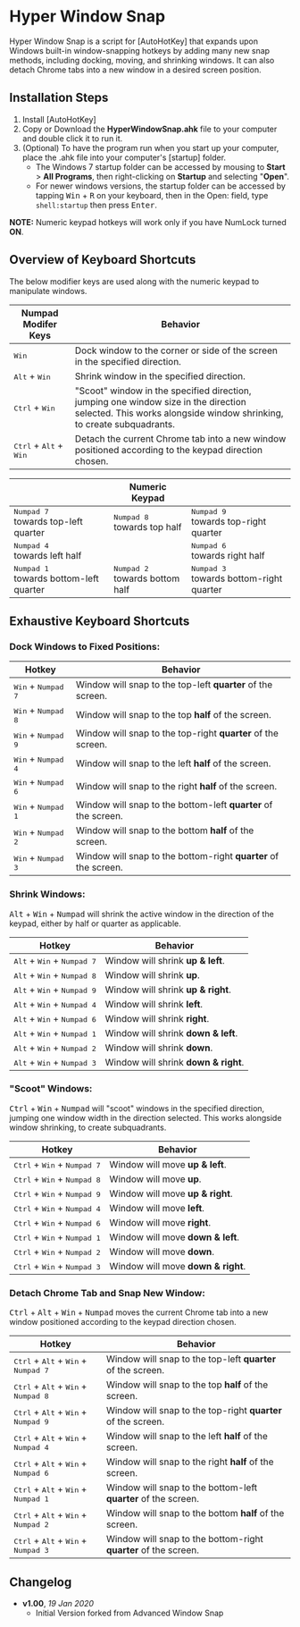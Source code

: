 # Hyper Window Snap

Hyper Window Snap is a script for [AutoHotKey] that expands upon Windows built-in window-snapping hotkeys by adding many new snap methods, including docking, moving, and shrinking windows. It can also detach Chrome tabs into a new window in a desired screen position.

## Installation Steps

1. Install [AutoHotKey]
2. Copy or Download the **HyperWindowSnap.ahk** file to your computer and double click it to run it.
3. (Optional) To have the program run when you start up your computer, place the .ahk file into your computer's [startup] folder. 
    * The Windows 7 startup folder can be accessed by mousing to **Start** > **All Programs**, then right-clicking on **Startup** and selecting "**Open**".
    * For newer windows versions, the startup folder can be accessed by tapping <kbd>Win</kbd> + <kbd>R</kbd> on your keyboard, then in the Open: field, type `shell:startup` then press <kbd>Enter</kbd>.

**NOTE:** Numeric keypad hotkeys will work only if you have NumLock turned **ON**. 

## Overview of Keyboard Shortcuts

The below modifier keys are used along with the numeric keypad to manipulate windows.

|Numpad Modifer Keys|Behavior|
|---|---|
|<kbd>Win</kbd>|Dock window to the corner or side of the screen in the specified direction.|
|<kbd>Alt</kbd> + <kbd>Win</kbd>|Shrink window in the specified direction.|
|<kbd>Ctrl</kbd> + <kbd>Win</kbd>|"Scoot" window in the specified direction, jumping one window size in the direction selected. This works alongside window shrinking, to create subquadrants.|
|<kbd>Ctrl</kbd> + <kbd>Alt</kbd> + <kbd>Win</kbd>|Detach the current Chrome tab into a new window positioned according to the keypad direction chosen.|

| |Numeric Keypad| |
|---|---|---|
|<kbd>Numpad 7</kbd> <br/> towards top-left quarter|<kbd>Numpad 8</kbd> <br/> towards top half|<kbd>Numpad 9</kbd> <br/> towards top-right quarter|
|<kbd>Numpad 4</kbd> <br/> towards left half||<kbd>Numpad 6</kbd> <br/> towards right half|
|<kbd>Numpad 1</kbd> <br/> towards bottom-left quarter|<kbd>Numpad 2</kbd> <br/> towards bottom half|<kbd>Numpad 3</kbd> <br/> towards bottom-right quarter|

## Exhaustive Keyboard Shortcuts

### Dock Windows to Fixed Positions:
Hotkey | Behavior
------ | --------
<kbd>Win</kbd> + <kbd>Numpad 7</kbd> | Window will snap to the top-left **quarter** of the screen.
<kbd>Win</kbd> + <kbd>Numpad 8</kbd> | Window will snap to the top **half** of the screen.
<kbd>Win</kbd> + <kbd>Numpad 9</kbd> | Window will snap to the top-right **quarter** of the screen.
<kbd>Win</kbd> + <kbd>Numpad 4</kbd> | Window will snap to the left **half** of the screen.
<kbd>Win</kbd> + <kbd>Numpad 6</kbd> | Window will snap to the right **half** of the screen.
<kbd>Win</kbd> + <kbd>Numpad 1</kbd> | Window will snap to the bottom-left **quarter** of the screen.
<kbd>Win</kbd> + <kbd>Numpad 2</kbd> | Window will snap to the bottom **half** of the screen.
<kbd>Win</kbd> + <kbd>Numpad 3</kbd> | Window will snap to the bottom-right **quarter** of the screen.

### Shrink Windows:
<kbd>Alt</kbd> + <kbd>Win</kbd> + <kbd>Numpad</kbd> will shrink the active window in the direction of the keypad, either by half or quarter as applicable.

Hotkey | Behavior
------ | --------
<kbd>Alt</kbd> + <kbd>Win</kbd> + <kbd>Numpad 7</kbd> | Window will shrink **up & left**.
<kbd>Alt</kbd> + <kbd>Win</kbd> + <kbd>Numpad 8</kbd> | Window will shrink **up**.
<kbd>Alt</kbd> + <kbd>Win</kbd> + <kbd>Numpad 9</kbd> | Window will shrink **up & right**.
<kbd>Alt</kbd> + <kbd>Win</kbd> + <kbd>Numpad 4</kbd> | Window will shrink **left**.
<kbd>Alt</kbd> + <kbd>Win</kbd> + <kbd>Numpad 6</kbd> | Window will shrink **right**.
<kbd>Alt</kbd> + <kbd>Win</kbd> + <kbd>Numpad 1</kbd> | Window will shrink **down & left**.
<kbd>Alt</kbd> + <kbd>Win</kbd> + <kbd>Numpad 2</kbd> | Window will shrink **down**.
<kbd>Alt</kbd> + <kbd>Win</kbd> + <kbd>Numpad 3</kbd> | Window will shrink **down & right**.

### "Scoot" Windows:
<kbd>Ctrl</kbd> + <kbd>Win</kbd> + <kbd>Numpad</kbd> will "scoot" windows in the specified direction, jumping one window width in the direction selected. This works alongside window shrinking, to create subquadrants. 

Hotkey | Behavior
------ | --------
<kbd>Ctrl</kbd> + <kbd>Win</kbd> + <kbd>Numpad 7</kbd> | Window will move **up & left**.
<kbd>Ctrl</kbd> + <kbd>Win</kbd> + <kbd>Numpad 8</kbd> | Window will move **up**.
<kbd>Ctrl</kbd> + <kbd>Win</kbd> + <kbd>Numpad 9</kbd> | Window will move **up & right**.
<kbd>Ctrl</kbd> + <kbd>Win</kbd> + <kbd>Numpad 4</kbd> | Window will move **left**.
<kbd>Ctrl</kbd> + <kbd>Win</kbd> + <kbd>Numpad 6</kbd> | Window will move **right**.
<kbd>Ctrl</kbd> + <kbd>Win</kbd> + <kbd>Numpad 1</kbd> | Window will move **down & left**.
<kbd>Ctrl</kbd> + <kbd>Win</kbd> + <kbd>Numpad 2</kbd> | Window will move **down**.
<kbd>Ctrl</kbd> + <kbd>Win</kbd> + <kbd>Numpad 3</kbd> | Window will move **down & right**.

### Detach Chrome Tab and Snap New Window:
<kbd>Ctrl</kbd> + <kbd>Alt</kbd> + <kbd>Win</kbd> + <kbd>Numpad</kbd> moves the current Chrome tab into a new window positioned according to the keypad direction chosen.

Hotkey | Behavior
------ | --------
<kbd>Ctrl</kbd> + <kbd>Alt</kbd> + <kbd>Win</kbd> + <kbd>Numpad 7</kbd> | Window will snap to the top-left **quarter** of the screen.
<kbd>Ctrl</kbd> + <kbd>Alt</kbd> + <kbd>Win</kbd> + <kbd>Numpad 8</kbd> | Window will snap to the top **half** of the screen.
<kbd>Ctrl</kbd> + <kbd>Alt</kbd> + <kbd>Win</kbd> + <kbd>Numpad 9</kbd> | Window will snap to the top-right **quarter** of the screen.
<kbd>Ctrl</kbd> + <kbd>Alt</kbd> + <kbd>Win</kbd> + <kbd>Numpad 4</kbd> | Window will snap to the left **half** of the screen.
<kbd>Ctrl</kbd> + <kbd>Alt</kbd> + <kbd>Win</kbd> + <kbd>Numpad 6</kbd> | Window will snap to the right **half** of the screen.
<kbd>Ctrl</kbd> + <kbd>Alt</kbd> + <kbd>Win</kbd> + <kbd>Numpad 1</kbd> | Window will snap to the bottom-left **quarter** of the screen.
<kbd>Ctrl</kbd> + <kbd>Alt</kbd> + <kbd>Win</kbd> + <kbd>Numpad 2</kbd> | Window will snap to the bottom **half** of the screen.
<kbd>Ctrl</kbd> + <kbd>Alt</kbd> + <kbd>Win</kbd> + <kbd>Numpad 3</kbd> | Window will snap to the bottom-right **quarter** of the screen.

## Changelog

- **v1.00**, *19 Jan 2020*
    - Initial Version forked from Advanced Window Snap
